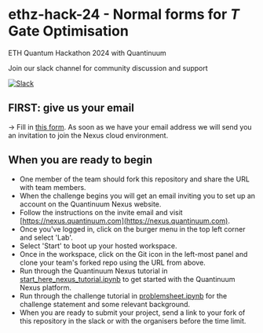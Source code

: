 # ethz-hack-24 - Normal forms for $T$ Gate Optimisation
 ETH Quantum Hackathon 2024 with Quantinuum

 Join our slack channel for community discussion and support

 [![Slack](https://img.shields.io/badge/Slack-4A154B?style=for-the-badge&logo=slack&logoColor=white)](https://tketusers.slack.com/join/shared_invite/zt-18qmsamj9-UqQFVdkRzxnXCcKtcarLRA#)


## FIRST: give us your email

-> Fill in [this form](https://forms.office.com/r/MGCB3bTxEm). As soon as we have your email address we will send you an invitation to join the Nexus cloud environment.


## When you are ready to begin

* One member of the team should fork this repository and share the URL with team members. 
* When the challenge begins you will get an email inviting you to set up an account on the Quantinuum Nexus website.
* Follow the instructions on the invite email and visit [https://nexus.quantinuum.com](https://nexus.quantinuum.com). 
* Once you've logged in, click on the burger menu in the top left corner and select 'Lab'.
* Select 'Start' to boot up your hosted workspace.
* Once in the workspace, click on the Git icon in the left-most panel and clone your team's forked repo using the URL from above.
* Run through the Quantinuum Nexus tutorial in [start_here_nexus_tutorial.ipynb](https://github.com/CQCL/ETHZ-HACK-2024/start_here_nexus_tutorial.ipynb) to get started with the Quantinuum Nexus platform.
* Run through the challenge tutorial in [problemsheet.ipynb](https://github.com/CQCL/ETHZ-HACK-2024/problemsheet.ipynb) for the challenge statement and some relevant background.
* When you are ready to submit your project, send a link to your fork of this repository in the slack or with the organisers before the time limit.